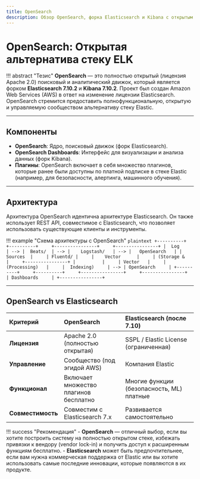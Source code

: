 ```yaml
---
title: OpenSearch
description: Обзор OpenSearch, форка Elasticsearch и Kibana с открытым исходным кодом.
---
```


# OpenSearch: Открытая альтернатива стеку ELK

!!! abstract "Тезис"
    **OpenSearch** — это полностью открытый (лицензия Apache 2.0) поисковый и аналитический движок, который является форком **Elasticsearch 7.10.2** и **Kibana 7.10.2**. Проект был создан Amazon Web Services (AWS) в ответ на изменение лицензии Elasticsearch. OpenSearch стремится предоставить полнофункциональную, открытую и управляемую сообществом альтернативу стеку Elastic.

---

## Компоненты

-   **OpenSearch**: Ядро, поисковый движок (форк Elasticsearch).
-   **OpenSearch Dashboards**: Интерфейс для визуализации и анализа данных (форк Kibana).
-   **Плагины**: OpenSearch включает в себя множество плагинов, которые ранее были доступны по платной подписке в стеке Elastic (например, для безопасности, алертинга, машинного обучения).

---

## Архитектура

Архитектура OpenSearch идентична архитектуре Elasticsearch. Он также использует REST API, совместимое с Elasticsearch, что позволяет использовать существующие клиенты и инструменты.

!!! example "Схема архитектуры с OpenSearch"
    ```plaintext
    +----------+     +----------+     +----------------+     +----------------+
    |  Log     | --> |  Beats/  | --> |    Logstash/   | --> |   OpenSearch   |
    | Sources  |     | Fluentd/ |     |    Vector      |     | (Storage &     |     +----------------+
    |          |     | Vector   |     | (Processing)   |     |  Indexing)     | --> | OpenSearch     |
    +----------+     +----------+     +----------------+     +----------------+     | Dashboards     |
                                                                                   +----------------+
    ```

---

## OpenSearch vs Elasticsearch

| Критерий | OpenSearch | Elasticsearch (после 7.10) |
| :--- | :--- | :--- |
| **Лицензия** | Apache 2.0 (полностью открытая) | SSPL / Elastic License (ограниченная) |
| **Управление** | Сообщество (под эгидой AWS) | Компания Elastic |
| **Функционал** | Включает множество плагинов бесплатно | Многие функции (безопасность, ML) платные |
| **Совместимость** | Совместим с Elasticsearch 7.x | Развивается самостоятельно |

!!! success "Рекомендация"
    -   **OpenSearch** — отличный выбор, если вы хотите построить систему на полностью открытом стеке, избежать привязки к вендору (vendor lock-in) и получить доступ к расширенным функциям бесплатно.
    -   **Elasticsearch** может быть предпочтительнее, если вам нужна коммерческая поддержка от Elastic или вы хотите использовать самые последние инновации, которые появляются в их продукте.
